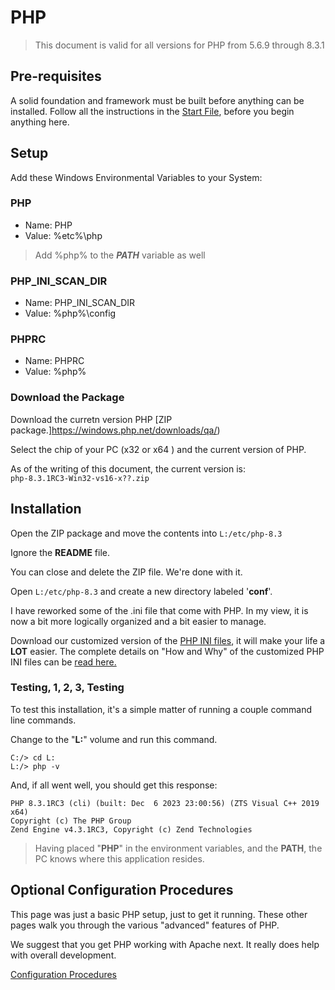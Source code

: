 # PHP

> This document is valid for all versions for PHP from 5.6.9 through 8.3.1


## Pre-requisites
A solid foundation and framework must be built before anything can be installed. Follow all the instructions in the [Start File](../../FIRST.md), before you begin anything here.

## Setup

Add these Windows Environmental Variables to your System:

### PHP
- Name: PHP
- Value: %etc%\php

> Add %php% to the ***PATH*** variable as well

### PHP_INI_SCAN_DIR
- Name: PHP_INI_SCAN_DIR
- Value: %php%\config

### PHPRC
- Name: PHPRC
- Value: %php%


### Download the Package

Download the curretn version PHP [ZIP package.]https://windows.php.net/downloads/qa/)

Select the chip of your PC (x32 or x64 ) and the current version of PHP.

As of the writing of this document, the current version is:<br>
`php-8.3.1RC3-Win32-vs16-x??.zip`

## Installation

Open the ZIP package and move the contents into `L:/etc/php-8.3`

Ignore the **README** file.

You can close and delete the ZIP file. We're done with it.

Open `L:/etc/php-8.3` and create a new directory labeled '**conf**'.

I have reworked some of the .ini file that come with PHP. In my view, it is  now a bit more logically organized and a bit easier to manage.

Download our customized version of the [PHP INI files](../assets/php_ini_conf.zip), it will make your life a **LOT** easier. The complete details on "How and Why" of the customized PHP INI files can be [read here.](./ini.md)

### Testing, 1, 2, 3, Testing

To test this installation, it's a simple matter of running a couple command line commands.

Change to the "**L:**" volume and run this command.<br>
```shell
C:/> cd L:
L:/> php -v
```

And, if all went well, you should get this response:<br>
```shell
PHP 8.3.1RC3 (cli) (built: Dec  6 2023 23:00:56) (ZTS Visual C++ 2019 x64)
Copyright (c) The PHP Group
Zend Engine v4.3.1RC3, Copyright (c) Zend Technologies
```

> Having placed "**PHP**" in the environment variables, and the **PATH**, the PC knows where this application resides.


## Optional Configuration Procedures

This page was just a basic PHP setup, just to get it running.  These other pages walk you through the various "advanced" features of PHP.

We suggest that you get PHP working with Apache next. It really does help with overall development.

[Configuration Procedures](./optional.md)